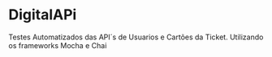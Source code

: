 # DigitalAPi
Testes Automatizados das API´s de Usuarios e Cartões da Ticket.
Utilizando os frameworks  Mocha e Chai
